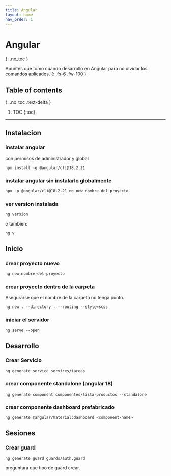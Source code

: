 ```yaml
---
title: Angular
layout: home
nav_order: 1
---
```


# Angular
{: .no_toc }

Apuntes que tomo cuando desarrollo en Angular para no olvidar los comandos aplicados.
{: .fs-6 .fw-100 }

## Table of contents
{: .no_toc .text-delta }

1. TOC
{:toc}

---

## Instalacion

### instalar angular

con permisos de administrador y global

```terminal
npm install -g @angular/cli@18.2.21
```

### instalar angular sin instalarlo globalmente

```terminal
npx -p @angular/cli@18.2.21 ng new nombre-del-proyecto
```

### ver version instalada

```terminal
ng version
```

o tambien:

```terminal
ng v
```

## Inicio

### crear proyecto nuevo

```terminal
ng new nombre-del-proyecto
```

### crear proyecto dentro de la carpeta

Asegurarse que el nombre de la carpeta no tenga punto.

```terminal
ng new . --directory . --routing --style=scss
```

### iniciar el servidor

```terminal
ng serve --open
```

## Desarrollo

### Crear Servicio

```terminal
ng generate service services/tareas
```

### crear componente standalone (angular 18)

```terminal
ng generate component componentes/lista-productos --standalone
```

### crear componente dashboard prefabricado

```terminal
ng generate @angular/material:dashboard <component-name>
```

## Sesiones

### Crear guard

```terminal
ng generate guard guards/auth.guard
```

preguntara que tipo de guard crear.

